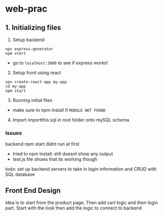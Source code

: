 # web-prac

## 1. Initializing files
1. Setup backend
```
npx express-generator
npm start
```
- go to `localhost:3000` to see if express works!

2. Setup front using react 
```
npx create-react-app my-app
cd my-app
npm start
```

3. Running initial files
- make sure to npm install if `MODULE NOT FOUND`

4. Import importthis.sql in root folder onto mySQL schema

### Issues
backend npm start didnt run at first
- tried to npm install: still doesnt show any output
- test.js file shows that its working though

todo: set up backend servers to take in login information and CRUD with SQL database


## Front End Design
Idea is to start from the product page. Then add cart logic and then login part. Start with the look then add the logic to connect to backend